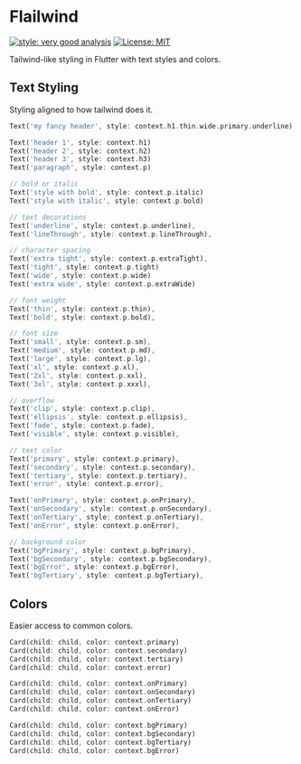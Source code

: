 # Flailwind

[![style: very good analysis][very_good_analysis_badge]][very_good_analysis_link]
[![License: MIT][license_badge]][license_link]

Tailwind-like styling in Flutter with text styles and colors.

## Text Styling

Styling aligned to how tailwind does it.

```dart
Text('my fancy header', style: context.h1.thin.wide.primary.underline)
```

```dart
Text('header 1', style: context.h1)
Text('header 2', style: context.h2)
Text('header 3', style: context.h3)
Text('paragraph', style: context.p)

// bold or italic
Text('style with bold', style: context.p.italic)
Text('style with italic', style: context.p.bold)

// text decorations
Text('underline', style: context.p.underline),
Text('lineThrough', style: context.p.lineThrough),

// character spacing
Text('extra tight', style: context.p.extraTight),
Text('tight', style: context.p.tight)
Text('wide', style: context.p.wide)
Text('extra wide', style: context.p.extraWide)

// font weight
Text('thin', style: context.p.thin),
Text('bold', style: context.p.bold),

// font size
Text('small', style: context.p.sm),
Text('medium', style: context.p.md),
Text('large', style: context.p.lg),
Text('xl', style: context.p.xl),
Text('2xl', style: context.p.xxl),
Text('3xl', style: context.p.xxxl),

// overflow
Text('clip', style: context.p.clip),
Text('ellipsis', style: context.p.ellipsis),
Text('fade', style: context.p.fade),
Text('visible', style: context.p.visible),

// text color
Text('primary', style: context.p.primary),
Text('secondary', style: context.p.secondary),
Text('tertiary', style: context.p.tertiary),
Text('error', style: context.p.error),

Text('onPrimary', style: context.p.onPrimary),
Text('onSecondary', style: context.p.onSecondary),
Text('onTertiary', style: context.p.onTertiary),
Text('onError', style: context.p.onError),

// background color
Text('bgPrimary', style: context.p.bgPrimary),
Text('bgSecondary', style: context.p.bgSecondary),
Text('bgError', style: context.p.bgError),
Text('bgTertiary', style: context.p.bgTertiary),
```

## Colors

Easier access to common colors.

```dart
Card(child: child, color: context.primary)
Card(child: child, color: context.secondary)
Card(child: child, color: context.tertiary)
Card(child: child, color: context.error)

Card(child: child, color: context.onPrimary)
Card(child: child, color: context.onSecondary)
Card(child: child, color: context.onTertiary)
Card(child: child, color: context.onError)

Card(child: child, color: context.bgPrimary)
Card(child: child, color: context.bgSecondary)
Card(child: child, color: context.bgTertiary)
Card(child: child, color: context.bgError)
```

[license_badge]: https://img.shields.io/badge/license-MIT-blue.svg
[license_link]: https://opensource.org/licenses/MIT
[very_good_analysis_badge]: https://img.shields.io/badge/style-very_good_analysis-B22C89.svg
[very_good_analysis_link]: https://pub.dev/packages/very_good_analysis
